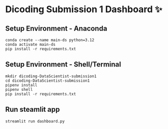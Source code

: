 # Dicoding Submission 1 Dashboard ✨

## Setup Environment - Anaconda
```
conda create --name main-ds python=3.12
conda activate main-ds
pip install -r requirements.txt
```

## Setup Environment - Shell/Terminal
```
mkdir dicoding-DataScientist-submission1
cd dicoding-DataScientist-submission1
pipenv install
pipenv shell
pip install -r requirements.txt
```

## Run steamlit app
```
streamlit run dashboard.py
```